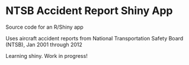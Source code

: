 NTSB Accident Report Shiny App
==========

Source code for an R/Shiny app 

Uses aircraft accident reports from National Transportation Safety Board (NTSB), Jan 2001 through 2012

Learning shiny. Work in progress!
